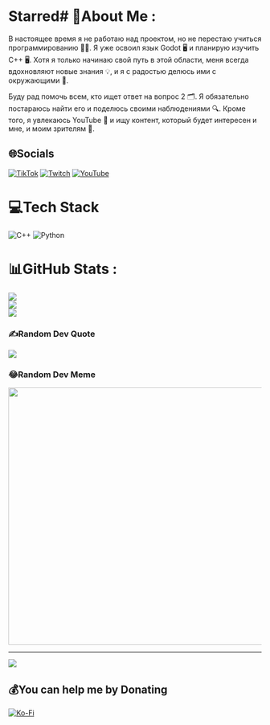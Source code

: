 # Starred# 💫About Me :
В настоящее время я не работаю над проектом, но не перестаю учиться программированию 👨‍💻. Я уже освоил язык Godot 🖥️ и планирую изучить C++ 🖥️. Хотя я только начинаю свой путь в этой области, меня всегда вдохновляют новые знания 💡, и я с радостью делюсь ими с окружающими 🌟.

Буду рад помочь всем, кто ищет ответ на вопрос 2 🗂️. Я обязательно постараюсь найти его и поделюсь своими наблюдениями 🔍. Кроме того, я увлекаюсь YouTube 🎥 и ищу контент, который будет интересен и мне, и моим зрителям 👥.

## 🌐Socials
[![TikTok](https://img.shields.io/badge/TikTok-%23000000.svg?logo=TikTok&logoColor=white)](https://tiktok.com/@https://www.tiktok.com/@starred644?_t=ZS-8v2SLdTxiGe&_r=1) [![Twitch](https://img.shields.io/badge/Twitch-%239146FF.svg?logo=Twitch&logoColor=white)](https://twitch.tv/@Trstarred) [![YouTube](https://img.shields.io/badge/YouTube-%23FF0000.svg?logo=YouTube&logoColor=white)](https://youtube.com/c/www.youtube.com/@Tr-Starred) 

# 💻Tech Stack
![C++](https://img.shields.io/badge/c++-%2300599C.svg?style=flat&logo=c%2B%2B&logoColor=white) ![Python](https://img.shields.io/badge/python-3670A0?style=flat&logo=python&logoColor=ffdd54)
# 📊GitHub Stats :
![](https://github-readme-stats.vercel.app/api?username=Starred&theme=calm&hide_border=false&include_all_commits=false&count_private=false)<br/>
![](https://github-readme-streak-stats.herokuapp.com/?user=Starred&theme=calm&hide_border=false)<br/>
![](https://github-readme-stats.vercel.app/api/top-langs/?username=Starred&theme=calm&hide_border=false&include_all_commits=false&count_private=false&layout=compact)

### ✍️Random Dev Quote
![](https://quotes-github-readme.vercel.app/api?type=horizontal&theme=radical)

### 😂Random Dev Meme
<img src="https://random-memer.herokuapp.com/" width="512px"/>

---
[![](https://visitcount.itsvg.in/api?id=Starred&icon=0&color=0)](https://visitcount.itsvg.in)

  ## 💰You can help me by Donating
  [![Ko-Fi](https://img.shields.io/badge/Ko--fi-F16061?style=for-the-badge&logo=ko-fi&logoColor=white)](https://ko-fi.com/trstarred) 

  <!-- Proudly created with GPRM ( https://gprm.itsvg.in ) -->
  
